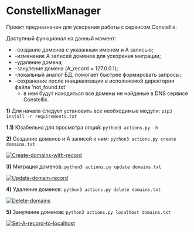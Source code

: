 # ConstellixManager

Проект предназначен для ускорения работы с сервисом Constellix.


Доступный функционал на данный момент:
* -создание доменов с указанным именем и А записью;
* -изменение А записей доменов для ускорения миграции;
* -удаление домена;
* -зануление домена (A_record = 127.0.0.1);
* -локальный аналог БД, помогает быстрее формировать запросы;
* -cохранение поcле инициализации в исполняемой директории файла 'not_found.txt'
  - в нем будут находиться все домены не найденые в DNS сервисе Constellix.


**1)** Для начала следует установить все необходимые модули:
`pip3 install -r requirements.txt`

**1.1)** Юзабельно для просмотра опций:
`python3 actions.py -h`


**2)** Создание доменов и А записей к ним:
`python3 actions.py create domains.txt`

<a href="https://ibb.co/SPgQhXd"><img src="https://i.ibb.co/g38v5MP/Create-domains-with-record.png" alt="Create-domains-with-record" border="0" /></a>

**3)** Миграция доменов:
`python3 actions.py update domains.txt`

<a href="https://ibb.co/4F7N8vM"><img src="https://i.ibb.co/XWbJ70p/Update-domain-record.png" alt="Update-domain-record" border="0"></a>

**4)** Удалениe доменов:
`python3 actions.py delete domains.txt`

<a href="https://ibb.co/W64SgTB"><img src="https://i.ibb.co/1LtH8SR/Delete-domains.png" alt="Delete-domains" border="0"></a>

**5)** Зануление доменов:
`python3 actions.py localhost domains.txt`

<a href="https://ibb.co/Q6KxcB3"><img src="https://i.ibb.co/K9r8GZp/Set-A-record-to-localhost.png" alt="Set-A-record-to-localhost" border="0"></a>